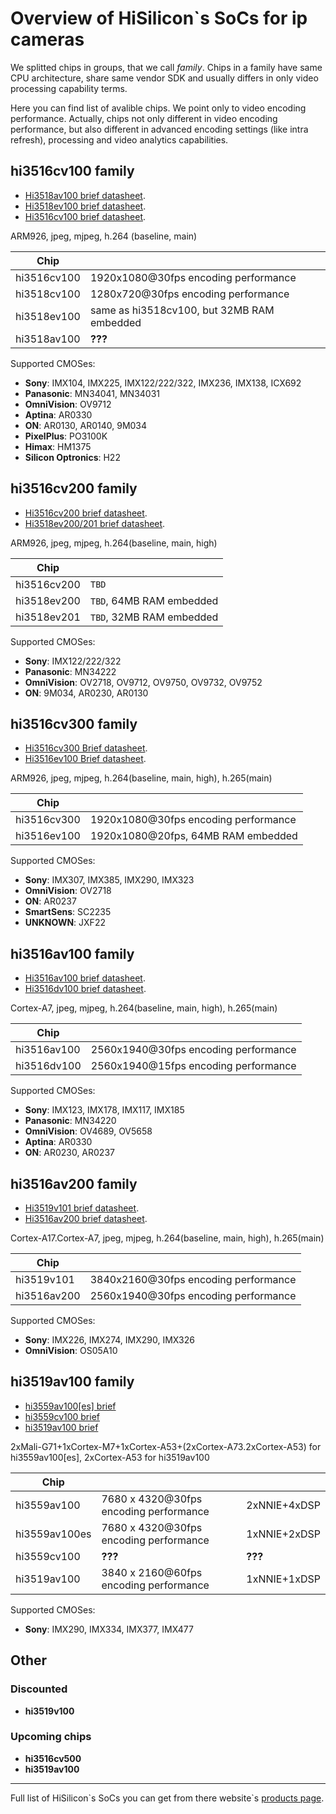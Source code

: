 # Overview of HiSilicon`s SoCs for ip cameras

We splitted chips in groups, that we call *family*. Chips in a family have same CPU architecture, share same vendor SDK and 
usually differs in only video processing capability terms. 

Here you can find list of avalible chips. We point only to video encoding performance. 
Actually, chips not only different in video encoding performance, but also different in advanced encoding settings (like intra refresh), 
processing and video analytics capabilities.

## hi3516cv100 family 

* [Hi3518av100 brief datasheet](/hardware/briefs/hi3518av100.pdf).
* [Hi3518ev100 brief datasheet](/hardware/briefs/hi3518ev100.pdf).
* [Hi3516cv100 brief datasheet](/hardware/briefs/hi3516cv100.pdf).

ARM926, jpeg, mjpeg, h.264 (baseline, main)

|Chip| |
|----|--|
|hi3516cv100|1920x1080@30fps encoding performance|
|hi3518cv100|1280x720@30fps encoding performance|
|hi3518ev100|same as hi3518cv100, but 32MB RAM embedded|
|hi3518av100|**???**|

Supported CMOSes:

* **Sony**: IMX104, IMX225, IMX122/222/322, IMX236, IMX138, ICX692
* **Panasonic**: MN34041, MN34031
* **OmniVision**: OV9712
* **Aptina**: AR0330
* **ON**: AR0130, AR0140, 9M034
* **PixelPlus**: PO3100K
* **Himax**: HM1375
* **Silicon Optronics**: H22

## hi3516cv200 family

* [Hi3516cv200 brief datasheet](/hardware/briefs/hi3516cv200.pdf).
* [Hi3518ev200/201 brief datasheet](/hardware/briefs/hi3518ev200.pdf).

ARM926, jpeg, mjpeg, h.264(baseline, main, high)

|Chip| |
|----|--|
|hi3516cv200|`TBD` |
|hi3518ev200|`TBD`, 64MB RAM embedded|
|hi3518ev201|`TBD`, 32MB RAM embedded|

Supported CMOSes:

* **Sony**: IMX122/222/322
* **Panasonic**: MN34222
* **OmniVision**: OV2718, OV9712, OV9750, OV9732, OV9752
* **ON**: 9M034, AR0230, AR0130 

## hi3516cv300 family
* [Hi3516cv300 Brief datasheet](/hardware/briefs/hi3516cv300.pdf).
* [Hi3516ev100 Brief datasheet](/hardware/briefs/hi3516ev100.pdf).

ARM926, jpeg, mjpeg, h.264(baseline, main, high), h.265(main)

|Chip| |
|----|--|
|hi3516cv300|1920x1080@30fps encoding performance |
|hi3516ev100|1920x1080@20fps, 64MB RAM embedded|

Supported CMOSes:

* **Sony**: IMX307, IMX385, IMX290, IMX323
* **OmniVision**: OV2718
* **ON**: AR0237
* **SmartSens**: SC2235
* **UNKNOWN**: JXF22

## hi3516av100 family
* [Hi3516av100 brief datasheet](/hardware/briefs/hi3516av100.pdf).
* [Hi3516dv100 brief datasheet](/hardware/briefs/hi3516dv100.pdf).

Cortex-A7, jpeg, mjpeg, h.264(baseline, main, high), h.265(main)

|Chip| |
|----|--|
|hi3516av100|2560x1940@30fps encoding performance|
|hi3516dv100|2560x1940@15fps encoding performance|

Supported CMOSes:

* **Sony**: IMX123, IMX178, IMX117, IMX185
* **Panasonic**: MN34220
* **OmniVision**: OV4689, OV5658
* **Aptina**: AR0330
* **ON**: AR0230, AR0237

## hi3516av200 family
* [Hi3519v101 brief datasheet](/hardware/briefs/hi3519v101.pdf).
* [Hi3516av200 brief datasheet](/hardware/briefs/hi3516av200.pdf).

Cortex-A17.Cortex-A7, jpeg, mjpeg, h.264(baseline, main, high), h.265(main)

|Chip| |
|----|---|
|hi3519v101|3840x2160@30fps encoding performance|
|hi3516av200|2560x1940@30fps encoding performance |

Supported CMOSes:

* **Sony**: IMX226, IMX274, IMX290, IMX326
* **OmniVision**: OS05A10  

## hi3519av100 family

* [hi3559av100[es] brief](/hardware/briefs/hi3559av100.pdf)
* [hi3559cv100 brief](/hardware/briefs/hi3559cv100.pdf)
* [hi3519av100 brief](/hardware/briefs/hi3519av100.pdf)

2xMali-G71+1xCortex-M7+1xCortex-A53+(2xCortex-A73.2xCortex-A53) for hi3559av100[es], 2xCortex-A53 for hi3519av100

|Chip| | |
|----|---|--|
|hi3559av100|7680 x 4320@30fps encoding performance| 2xNNIE+4xDSP |
|hi3559av100es|7680 x 4320@30fps encoding performance| 1xNNIE+2xDSP |
|hi3559cv100| **???** | **???** |
|hi3519av100|3840 x 2160@60fps encoding performance| 1xNNIE+1xDSP |


Supported CMOSes:

* **Sony**: IMX290, IMX334, IMX377, IMX477

## Other

### Discounted

* **hi3519v100**

### Upcoming chips

* **hi3516cv500** 
* **hi3519av100**

-----

Full list of HiSilicon\`s SoCs you can get from there website\`s [products page](http://www.hisilicon.com/en/Products).

